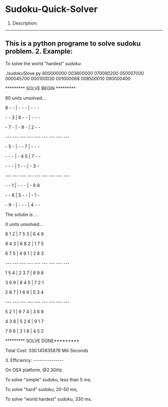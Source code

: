 Sudoku-Quick-Solver
===================


1. Description: 
----------------
This is a python programe to solve sudoku problem.
2. Example:
----------------
To solve the world "hardest" sudoku:

./sudokuSlove.py 800000000 003600000 070090200 050007000 000045700 000100030 001000068 008500010 090000400

<p>********* SOLVE BEGIN *********</p>



<p>60 units unsolved...</p>
<p>8   -   - |   -   -   - |   -   -   -</p>
<p>-   -   3 |   6   -   - |   -   -   -</p>
<p>-   7   - |   -   9   - |   2   -   -</p>
<p>--- --- --- --- --- --- --- --- ---</p>
<p>-   5   - |   -   -   7 |   -   -   -</p>
<p>-   -   - |   -   4   5 |   7   -   -</p>
<p>-   -   - |   1   -   - |   -   3   -</p>
<p>--- --- --- --- --- --- --- --- ---</p>
<p>-   -   1 |   -   -   - |   -   6   8</p>
<p>-   -   8 |   5   -   - |   -   1   -</p>
<p>-   9   - |   -   -   - |   4   -   -</p>



<p>The solutin is ...</p>

<p>0 units unsolved...</p>
<p>8   1   2 |   7   5   3 |   6   4   9</p>
<p>9   4   3 |   6   8   2 |   1   7   5</p>
<p>6   7   5 |   4   9   1 |   2   8   3</p>
<p>--- --- --- --- --- --- --- --- ---</p>
<p>1   5   4 |   2   3   7 |   8   9   6</p>
<p>3   6   9 |   8   4   5 |   7   2   1</p>
<p>2   8   7 |   1   6   9 |   5   3   4</p>
<p>--- --- --- --- --- --- --- --- ---</p>
<p>5   2   1 |   9   7   4 |   3   6   8</p>
<p>4   3   8 |   5   2   6 |   9   1   7</p>
<p>7   9   6 |   3   1   8 |   4   5   2</p>
<p>********* SOLVE DONE*********</p>

<p>Total Cost:  330.145835876 Mili Seconds</p>
3. Efficiency:
---------------
<p>On OSX platform, @2.3GHz.</p>
<p>To solve "simple" sudoku, less than 5 ms;</p>
<p>To solve "hard" sudoku, 20-50 ms;</p>
<p>To solve "world hardest" sudoku, 330 ms.</p>


